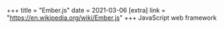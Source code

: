 +++
title = "Ember.js"
date = 2021-03-06
[extra]
link = "https://en.wikipedia.org/wiki/Ember.js"
+++
JavaScript web framework


